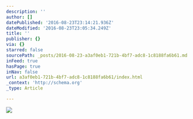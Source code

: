 ```yaml
---
description: ''
author: []
datePublished: '2016-08-23T23:14:21.936Z'
dateModified: '2016-08-23T23:05:34.249Z'
title: ''
publisher: {}
via: {}
starred: false
sourcePath: _posts/2016-08-23-a3af0eb1-721b-4bf7-adc8-1c8188fa6b61.md
inFeed: true
hasPage: true
inNav: false
url: a3af0eb1-721b-4bf7-adc8-1c8188fa6b61/index.html
_context: 'http://schema.org'
_type: Article

---
```

![](https://the-grid-user-content.s3-us-west-2.amazonaws.com/7ac14e02-9b1d-4705-8cc5-4caebc09f902.jpg)